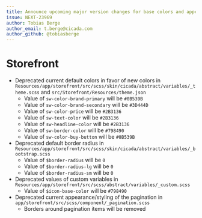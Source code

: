```yaml
---
title: Announce upcoming major version changes for base colors and appearance
issue: NEXT-23969
author: Tobias Berge
author_email: t.berge@cicada.com
author_github: @tobiasberge
---
```

# Storefront
* Deprecated current default colors in favor of new colors in `Resources/app/storefront/src/scss/skin/cicada/abstract/variables/_theme.scss` and `src/Storefront/Resources/theme.json`
    * Value of `sw-color-brand-primary` will be `#0B539B`
    * Value of `sw-color-brand-secondary` will be `#3D444D`
    * Value of `sw-color-price` will be `#2B3136`
    * Value of `sw-text-color` will be `#2B3136`
    * Value of `sw-headline-color` will be `#2B3136`
    * Value of `sw-border-color` will be `#798490`
    * Value of `sw-color-buy-button` will be `#0B539B`
* Deprecated default border radius in `Resources/app/storefront/src/scss/skin/cicada/abstract/variables/_bootstrap.scss`
    * Value of `$border-radius` will be `0`
    * Value of `$border-radius-lg` will be `0`
    * Value of `$border-radius-sm` will be `0`
* Deprecated values of custom variables in `Resources/app/storefront/src/scss/abstract/variables/_custom.scss`
    * Value of `$icon-base-color` will be `#798490`
* Deprecated current appearance/styling of the pagination in `app/storefront/src/scss/component/_pagination.scss`
    * Borders around pagination items will be removed
